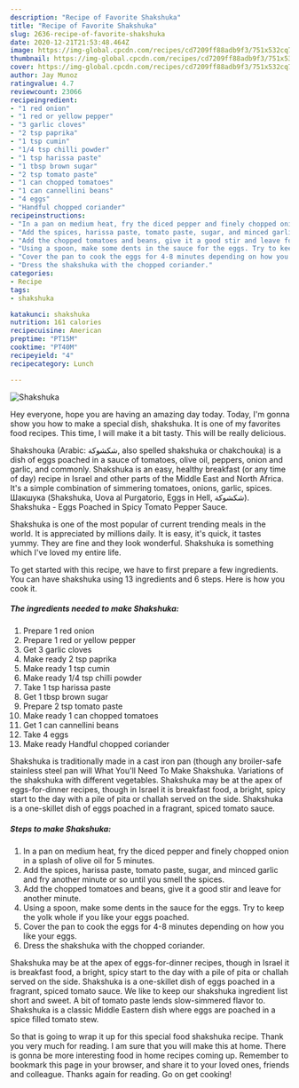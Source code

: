 ```yaml
---
description: "Recipe of Favorite Shakshuka"
title: "Recipe of Favorite Shakshuka"
slug: 2636-recipe-of-favorite-shakshuka
date: 2020-12-21T21:53:48.464Z
image: https://img-global.cpcdn.com/recipes/cd7209ff88adb9f3/751x532cq70/shakshuka-recipe-main-photo.jpg
thumbnail: https://img-global.cpcdn.com/recipes/cd7209ff88adb9f3/751x532cq70/shakshuka-recipe-main-photo.jpg
cover: https://img-global.cpcdn.com/recipes/cd7209ff88adb9f3/751x532cq70/shakshuka-recipe-main-photo.jpg
author: Jay Munoz
ratingvalue: 4.7
reviewcount: 23066
recipeingredient:
- "1 red onion"
- "1 red or yellow pepper"
- "3 garlic cloves"
- "2 tsp paprika"
- "1 tsp cumin"
- "1/4 tsp chilli powder"
- "1 tsp harissa paste"
- "1 tbsp brown sugar"
- "2 tsp tomato paste"
- "1 can chopped tomatoes"
- "1 can cannellini beans"
- "4 eggs"
- "Handful chopped coriander"
recipeinstructions:
- "In a pan on medium heat, fry the diced pepper and finely chopped onion in a splash of olive oil for 5 minutes."
- "Add the spices, harissa paste, tomato paste, sugar, and minced garlic and fry another minute or so until you smell the spices."
- "Add the chopped tomatoes and beans, give it a good stir and leave for another minute."
- "Using a spoon, make some dents in the sauce for the eggs. Try to keep the yolk whole if you like your eggs poached."
- "Cover the pan to cook the eggs for 4-8 minutes depending on how you like your eggs."
- "Dress the shakshuka with the chopped coriander."
categories:
- Recipe
tags:
- shakshuka

katakunci: shakshuka 
nutrition: 161 calories
recipecuisine: American
preptime: "PT15M"
cooktime: "PT40M"
recipeyield: "4"
recipecategory: Lunch

---
```



![Shakshuka](https://img-global.cpcdn.com/recipes/cd7209ff88adb9f3/751x532cq70/shakshuka-recipe-main-photo.jpg)

Hey everyone, hope you are having an amazing day today. Today, I'm gonna show you how to make a special dish, shakshuka. It is one of my favorites food recipes. This time, I will make it a bit tasty. This will be really delicious.

Shakshouka (Arabic: شكشوكة‎, also spelled shakshuka or chakchouka) is a dish of eggs poached in a sauce of tomatoes, olive oil, peppers, onion and garlic, and commonly. Shakshuka is an easy, healthy breakfast (or any time of day) recipe in Israel and other parts of the Middle East and North Africa. It&#39;s a simple combination of simmering tomatoes, onions, garlic, spices. Шакшука (Shakshuka, Uova al Purgatorio, Eggs in Hell, شكشوكة‎). Shakshuka - Eggs Poached in Spicy Tomato Pepper Sauce.

Shakshuka is one of the most popular of current trending meals in the world. It is appreciated by millions daily. It is easy, it's quick, it tastes yummy. They are fine and they look wonderful. Shakshuka is something which I've loved my entire life.


To get started with this recipe, we have to first prepare a few ingredients. You can have shakshuka using 13 ingredients and 6 steps. Here is how you cook it.

<!--inarticleads1-->

##### The ingredients needed to make Shakshuka:

1. Prepare 1 red onion
1. Prepare 1 red or yellow pepper
1. Get 3 garlic cloves
1. Make ready 2 tsp paprika
1. Make ready 1 tsp cumin
1. Make ready 1/4 tsp chilli powder
1. Take 1 tsp harissa paste
1. Get 1 tbsp brown sugar
1. Prepare 2 tsp tomato paste
1. Make ready 1 can chopped tomatoes
1. Get 1 can cannellini beans
1. Take 4 eggs
1. Make ready Handful chopped coriander


Shakshuka is traditionally made in a cast iron pan (though any broiler-safe stainless steel pan will What You&#39;ll Need To Make Shakshuka. Variations of the shakshuka with different vegetables. Shakshuka may be at the apex of eggs-for-dinner recipes, though in Israel it is breakfast food, a bright, spicy start to the day with a pile of pita or challah served on the side. Shakshuka is a one-skillet dish of eggs poached in a fragrant, spiced tomato sauce. 

<!--inarticleads2-->

##### Steps to make Shakshuka:

1. In a pan on medium heat, fry the diced pepper and finely chopped onion in a splash of olive oil for 5 minutes.
1. Add the spices, harissa paste, tomato paste, sugar, and minced garlic and fry another minute or so until you smell the spices.
1. Add the chopped tomatoes and beans, give it a good stir and leave for another minute.
1. Using a spoon, make some dents in the sauce for the eggs. Try to keep the yolk whole if you like your eggs poached.
1. Cover the pan to cook the eggs for 4-8 minutes depending on how you like your eggs.
1. Dress the shakshuka with the chopped coriander.


Shakshuka may be at the apex of eggs-for-dinner recipes, though in Israel it is breakfast food, a bright, spicy start to the day with a pile of pita or challah served on the side. Shakshuka is a one-skillet dish of eggs poached in a fragrant, spiced tomato sauce. We like to keep our shakshuka ingredient list short and sweet. A bit of tomato paste lends slow-simmered flavor to. Shakshuka is a classic Middle Eastern dish where eggs are poached in a spice filled tomato stew. 

So that is going to wrap it up for this special food shakshuka recipe. Thank you very much for reading. I am sure that you will make this at home. There is gonna be more interesting food in home recipes coming up. Remember to bookmark this page in your browser, and share it to your loved ones, friends and colleague. Thanks again for reading. Go on get cooking!
